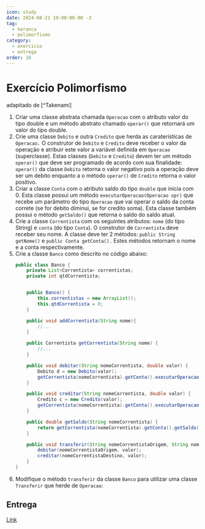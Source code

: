 ```yaml
---
icon: study
date: 2024-08-21 19:00:00.00 -3
tag:
  - heranca
  - polimorfismo
category:
  - exercicio
  - entrega
order: 16
---
```


# Exercício Polimorfismo

adapitado de [^Takenami]

1. Criar uma classe abstrata chamada `Operacao` com o atributo valor do tipo double e um método abstrato chamado `operar()` que retornará um valor do tipo double.
1. Crie uma classe `Debito` e outra `Credito` que herda as caraterísticas de `Operacao.` O construtor de `Debito` e `Credito` deve receber o valor da operação e atribuir este valor a variável definida em `Operacao` (superclasse). Estas classes (`Debito` e `Credito`) devem ter um método `operar()` que deve ser programado de acordo com sua finalidade: `operar()` da classe `Debito` retorna o valor negativo pois a operação deve ser um debito enquanto a o método `operar()` de `Credito` retorna o valor positivo.
1. Criar a classe `Conta` com o atributo saldo do tipo `double` que inicia com 0. Esta classe possui um método `executarOperacao(Operacao opr)` que recebe um parâmetro do tipo `Operacao` que vai operar o saldo da conta correte (se for debito diminui, se for credito soma). Esta classe também possui o método `getSaldo()` que retorna o saldo do saldo atual.
1. Crie a classe `Correntista` com os seguintes atributos: `nome` (do tipo String) e `conta` (do tipo `Conta`). O construtor de `Correntista` deve receber seu nome. A classe deve ter 2 métodos: `public String getNome()` e `public Conta getConta().` Estes métodos retornam o nome e a conta respectivamente.
1. Crie a classe `Banco` como descrito no código abaixo:
    ```java
    public class Banco {
        private List<Correntista> correntistas;
        private int qtdCorrentista;


        public Banco() {
            this.correntistas = new ArrayList();
            this.qtdCorrentista = 0;
        }

        public void addCorrentista(String nome){
            //...
        }

        public Correntista getCorrentista(String nome) {
            //...
        }

        public void debitar(String nomeCorrentista, double valor) {
            Debito d = new Debito(valor);
            getCorrentista(nomeCorrentista).getConta().executarOperacao(d);
        }

        public void creditar(String nomeCorrentista, double valor) {
            Credito c = new Credito(valor);
            getCorrentista(nomeCorrentista).getConta().executarOperacao(c);
        }

        public double getSaldo(String nomeCorrentista) {
            return getCorrentista(nomeCorrentista).getConta().getSaldo();
        }

        public void transferir(String nomeCorrentistaOrigem, String nomeCorrentistaDestino, double valor) {
            debitar(nomeCorrentistaOrigem, valor);
            creditar(nomeCorrentistaDestino, valor);
        }
    }
    ```
1. Modifique o método `transferir` da classe `Banco` para utilizar uma classe `Transferir` que herde de `Operacao`:

## Entrega

[Link](https://classroom.github.com/a/snELaLUD)


<!-- @include: ../../../includes/bib.md -->